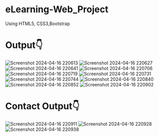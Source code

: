 # eLearning-Web_Project
Using HTML5, CSS3,Bootstrap </br>
<h1>Output👇</h1>

![Screenshot 2024-04-16 220613](https://github.com/Pradeep-surya6618/eLearning-Web_Project/assets/104722472/a4f69792-5a73-467b-9fe8-d083152c643c)
![Screenshot 2024-04-16 220627](https://github.com/Pradeep-surya6618/eLearning-Web_Project/assets/104722472/ab3fa1a3-ea9e-49f7-bb0f-bb1658d4bad5)
![Screenshot 2024-04-16 220641](https://github.com/Pradeep-surya6618/eLearning-Web_Project/assets/104722472/0c990b72-954a-4d6c-ab5f-4c519025efdd)
![Screenshot 2024-04-16 220706](https://github.com/Pradeep-surya6618/eLearning-Web_Project/assets/104722472/b1452164-36f3-430b-b245-080bab20c63e)
![Screenshot 2024-04-16 220719](https://github.com/Pradeep-surya6618/eLearning-Web_Project/assets/104722472/0c7479b1-5dd8-4394-a863-44394f3563ea)
![Screenshot 2024-04-16 220731](https://github.com/Pradeep-surya6618/eLearning-Web_Project/assets/104722472/4acedeba-afd8-445f-bd67-648a9c11a111)
![Screenshot 2024-04-16 220744](https://github.com/Pradeep-surya6618/eLearning-Web_Project/assets/104722472/27bc66e8-8e39-4496-981c-92f73d3a610f)
![Screenshot 2024-04-16 220840](https://github.com/Pradeep-surya6618/eLearning-Web_Project/assets/104722472/0341c5ed-f279-4522-add3-269f765c09a7)
![Screenshot 2024-04-16 220852](https://github.com/Pradeep-surya6618/eLearning-Web_Project/assets/104722472/72281776-678d-4ab5-81f6-7ef014651029)
![Screenshot 2024-04-16 220902](https://github.com/Pradeep-surya6618/eLearning-Web_Project/assets/104722472/824b69b0-8d08-4049-89f8-a642b04f9442)

<h1>Contact Output👇</h1>


![Screenshot 2024-04-16 220911](https://github.com/Pradeep-surya6618/eLearning-Web_Project/assets/104722472/7f428bb9-4e90-4cb6-a158-db5ce78d83f0)
![Screenshot 2024-04-16 220928](https://github.com/Pradeep-surya6618/eLearning-Web_Project/assets/104722472/b81dc2f4-0cdc-444a-aaaa-2eb95b38d171)
![Screenshot 2024-04-16 220938](https://github.com/Pradeep-surya6618/eLearning-Web_Project/assets/104722472/2b2c978d-11e9-4adb-a44a-5d7dc21f7449)

